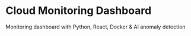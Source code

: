 # Cloud Monitoring Dashboard
Monitoring dashboard with Python, React, Docker & AI anomaly detection
